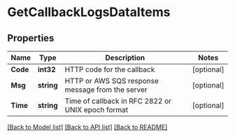 # GetCallbackLogsDataItems

## Properties

Name | Type | Description | Notes
------------ | ------------- | ------------- | -------------
**Code** | **int32** | HTTP code for the callback | [optional] 
**Msg** | **string** | HTTP or AWS SQS response message from the server | [optional] 
**Time** | **string** | Time of callback in RFC 2822 or UNIX epoch format | [optional] 

[[Back to Model list]](../README.md#documentation-for-models) [[Back to API list]](../README.md#documentation-for-api-endpoints) [[Back to README]](../README.md)


